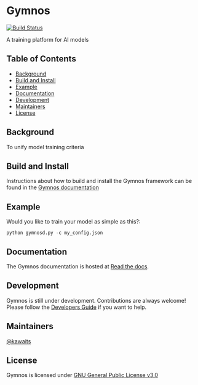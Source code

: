 # Gymnos
[![Build Status](https://dev.azure.com/pablolopezcoya/gymnos/_apis/build/status/Telefonica.gymnos?branchName=devel)](https://dev.azure.com/pablolopezcoya/gymnos/_build/latest?definitionId=2&branchName=devel)

A training platform for AI models

## Table of Contents

- [Background](#background)
- [Build and Install](#build-and-install)
- [Example](#example)
- [Documentation](#documentation)
- [Development](#development)
- [Maintainers](#maintainers)
- [License](#license)

## Background

To unify model training criteria 

## Build and Install

Instructions about how to build and install the Gymnos framework can be found in the [Gymnos documentation](https://latest/installinhtml#building-from-source)


## Example

Would you like to train your model as simple as this?:

```
python gymnosd.py -c my_config.json

```

## Documentation

The Gymnos documentation is hosted at [Read the docs](https://readthedocs.io).

## Development

Gymnos is still under development. Contributions are always welcome!
Please follow the
[Developers Guide](https://contributing.html)
if you want to help.

## Maintainers
[@kawaits](https://github.com/kawaits)

## License
Gymnos is licensed under [GNU General Public License v3.0](LICENSE.txt)
